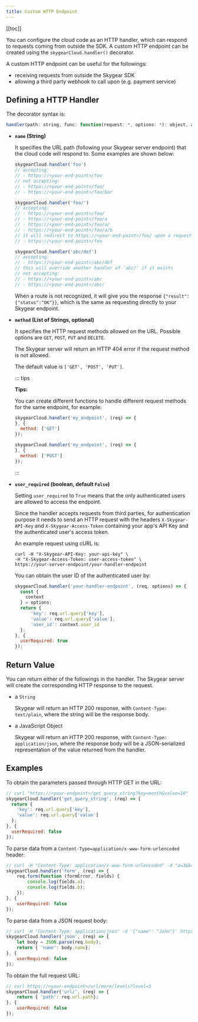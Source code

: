 ```yaml
---
title: Custom HTTP Endpoint
---
```


[[toc]]

You can configure the cloud code as an HTTP handler, which can respond to
requests coming from outside the SDK. A custom HTTP endpoint can be
created using the `skygearCloud.handler()` decorator.

A custom HTTP endpoint can be useful for the followings:

- receiving requests from outside the Skygear SDK
- allowing a third party webhook to call upon (e.g. payment service)

## Defining a HTTP Handler

The decorator syntax is:

```javascript
handler(path: string, func: function(request: *, options: *): object, authRequired: Boolean, userRequired: Boolean)
```

- **`name` (String)**

  It specifies the URL path (following your Skygear server endpoint)
  that the cloud code will respond to. Some examples are shown below:

  ```javascript
  skygearCloud.handler('foo')
  // accepting:
  // - https://<your-end-point>/foo
  // not accepting:
  // - https://<your-end-point>/foo/
  // - https://<your-end-point>/foo/bar
  
  skygearCloud.handler('foo/')
  // accepting:
  // - https://<your-end-point>/foo/
  // - https://<your-end-point>/foo/a
  // - https://<your-end-point>/foo/a/
  // - https://<your-end-point>/foo/a/b
  // it will redirect to https://<your-end-point>/foo/ upon a request to:
  // - https://<your-end-point>/foo
  
  skygearCloud.handler('abc/def')
  // accepting:
  // - https://<your-end-point>/abc/def
  // this will override another handler of 'abc/' if it exists
  // not accepting:
  // - https://<your-end-point>/abc
  // - https://<your-end-point>/abc/
  ```

  When a route is not recognized, it will give you the response
  `{"result": {"status":"OK"}}`, which is the same as requesting
  directly to your Skygear endpoint.

- **`method` (List of Strings, optional)**

  It specifies the HTTP request methods allowed on the URL. Possible options are
  `GET`, `POST`, `PUT` and `DELETE`.

  The Skygear server will return an HTTP 404 error if the request method is
  not allowed.

  The default value is `['GET', 'POST', 'PUT']`.

  ::: tips

  **Tips:**

  You can create different functions to handle different request methods
  for the same endpoint, for example:
  
  ```javascript
  skygearCloud.handler('my_endpoint', (req) => {
  }, {
    method: ['GET']
  });
  
  skygearCloud.handler('my_endpoint', (req) => {
  }, {
    method: ['POST']
  });
  ```
  :::

- **`user_required` (boolean, default `False`)**

  Setting `user_required` to `True` means that the only authenticated users
  are allowed to access the endpoint.

  Since the handler accepts requests from third parties,
  for authentication purpose it needs to send an HTTP request with the
  headers `X-Skygear-API-Key` and `X-Skygear-Access-Token` containing
  your app's API Key and the authenticated user's access token.

  An example request using cURL is:

  ```
  curl -H "X-Skygear-API-Key: your-api-key" \
  -H "X-Skygear-Access-Token: user-access-token" \
  https://your-server-endpoint/your-handler-endpoint
  ```

  You can obtain the user ID of the authenticated user by:

  ```javascript
  skygearCloud.handler('your-handler-endpoint', (req, options) => {
    const {
      context
    } = options;
    return {
    	'key': req.url.query['key'],
    	'value': req.url.query['value'],
        'user_id': context.user_id
    };
  }, {
    userRequired: true
  });
  ```

## Return Value

You can return either of the followings in the handler.
The Skygear server will create the corresponding HTTP response to the request.

- a `String`

  Skygear will return an HTTP 200 response, with `Content-Type: text/plain`,
  where the string will be the response body.

- a JavaScript Object

  Skygear will return an HTTP 200 response, with
  `Content-Type: application/json`,
  where the response body will be a JSON-serialized representation
  of the value returned from the handler.

## Examples

To obtain the parameters passed through HTTP GET in the URL:

```javascript
// curl "https://<your-endpoint>/get_query_string?key=month&value=10"
skygearCloud.handler('get_query_string', (req) => {
  return {
  	'key': req.url.query['key'],
  	'value': req.url.query['value']
  };
}, {
  userRequired: false
});
```

To parse data from a `Content-Type=application/x-www-form-urlencoded` header:

```javascript
// curl -H "Content-Type: application/x-www-form-urlencoded" -d "a=3&b=at" https://<your-endpoint>/form
skygearCloud.handler('form', (req) => {
	req.form(function (formError, fields) {
		console.log(fields.a);
		console.log(fields.b);
	});
}, {
	userRequired: false
});
```

To parse data from a JSON request body:

```javascript
// curl -H "Content-Type: application/json" -d '{"name": "John"}' https://<your-endpoint>/json
skygearCloud.handler('json', (req) => {
	let body = JSON.parse(req.body);
	return { 'name': body.name};
}, {
	userRequired: false
});
```

To obtain the full request URL:

```javascript
// curl https://<your-endpoint>/url/more/levels?level=3
skygearCloud.handler('url/', (req) => {
	return { 'path': req.url.path};
}, {
	userRequired: false
});
```

[werkzeug-request-response]: http://werkzeug.pocoo.org/docs/wrappers/
[werkzeug-doc]: http://werkzeug.pocoo.org/docs/

